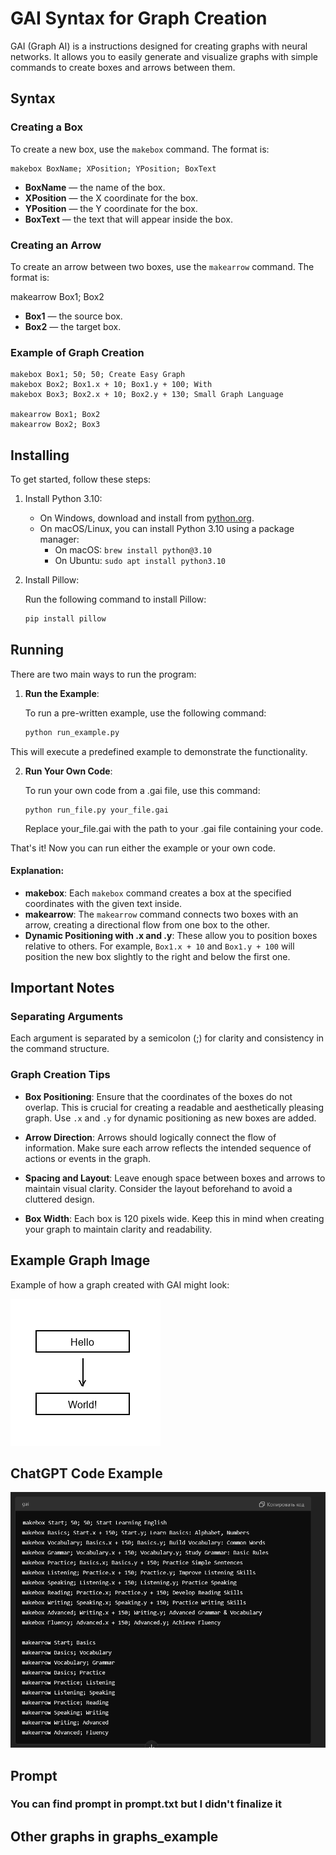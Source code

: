 # GAI Syntax for Graph Creation

GAI (Graph AI) is a instructions designed for creating graphs with neural networks. It allows you to easily generate and visualize graphs with simple commands to create boxes and arrows between them.

## Syntax

### Creating a Box

To create a new box, use the `makebox` command. The format is:

```gai
makebox BoxName; XPosition; YPosition; BoxText
```


- **BoxName** — the name of the box.
- **XPosition** — the X coordinate for the box.
- **YPosition** — the Y coordinate for the box.
- **BoxText** — the text that will appear inside the box.

### Creating an Arrow

To create an arrow between two boxes, use the `makearrow` command. The format is:

makearrow Box1; Box2


- **Box1** — the source box.
- **Box2** — the target box.

### Example of Graph Creation

```gai
makebox Box1; 50; 50; Create Easy Graph
makebox Box2; Box1.x + 10; Box1.y + 100; With
makebox Box3; Box2.x + 10; Box2.y + 130; Small Graph Language

makearrow Box1; Box2
makearrow Box2; Box3
```

## Installing

To get started, follow these steps:

1. Install Python 3.10:

   - On Windows, download and install from [python.org](https://www.python.org/downloads/release/python-3100/).
   - On macOS/Linux, you can install Python 3.10 using a package manager:
     - On macOS: `brew install python@3.10`
     - On Ubuntu: `sudo apt install python3.10`

2. Install Pillow:

   Run the following command to install Pillow:
   ```bash
   pip install pillow
   ```

## Running

There are two main ways to run the program:

1. **Run the Example**:

   To run a pre-written example, use the following command:
   ```bash
   python run_example.py
   ```

  This will execute a predefined example to demonstrate the functionality.

2. **Run Your Own Code**:

    To run your own code from a .gai file, use this command:
    ```shell
    python run_file.py your_file.gai
    ```
    Replace your_file.gai with the path to your .gai file containing your code.

That's it! Now you can run either the example or your own code.

#### Explanation:
- **makebox**: Each `makebox` command creates a box at the specified coordinates with the given text inside.
- **makearrow**: The `makearrow` command connects two boxes with an arrow, creating a directional flow from one box to the other.
- **Dynamic Positioning with .x and .y**: These allow you to position boxes relative to others. For example, `Box1.x + 10` and `Box1.y + 100` will position the new box slightly to the right and below the first one.

## Important Notes

### Separating Arguments
Each argument is separated by a semicolon (;) for clarity and consistency in the command structure.

### Graph Creation Tips

- **Box Positioning**: Ensure that the coordinates of the boxes do not overlap. This is crucial for creating a readable and aesthetically pleasing graph. Use `.x` and `.y` for dynamic positioning as new boxes are added.
  
- **Arrow Direction**: Arrows should logically connect the flow of information. Make sure each arrow reflects the intended sequence of actions or events in the graph.

- **Spacing and Layout**: Leave enough space between boxes and arrows to maintain visual clarity. Consider the layout beforehand to avoid a cluttered design.

- **Box Width**: Each box is 120 pixels wide. Keep this in mind when creating your graph to maintain clarity and readability.

## Example Graph Image

Example of how a graph created with GAI might look:

![Hello World Graph](graphs_example/graph.png)

## ChatGPT Code Example

![ChatGPT Code](graphs_example/chatgpt_code.png)

## Prompt

### You can find prompt in prompt.txt but I didn't finalize it

## Other graphs in graphs_example
